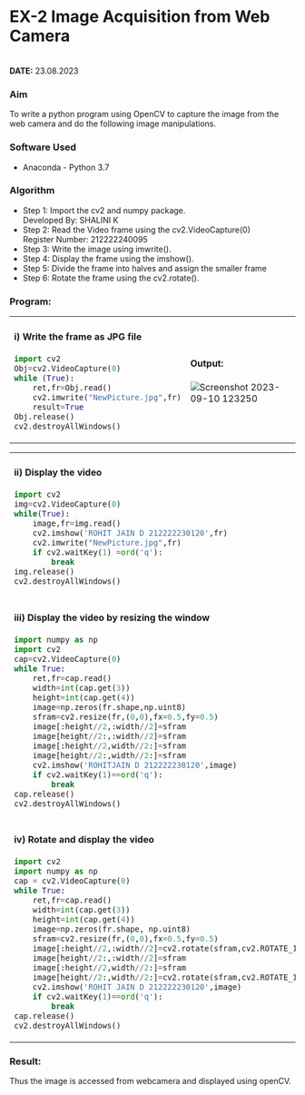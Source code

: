# EX-2 Image Acquisition from Web Camera
&emsp;&emsp;&emsp;&emsp;&emsp;&emsp;&emsp;&emsp;&emsp;&emsp;&emsp;&emsp;&emsp;&emsp;&emsp;&emsp;&emsp;&emsp;&emsp;&emsp;&emsp;&emsp;&emsp;&emsp;&emsp;&emsp;&emsp;&emsp;&emsp;&emsp;&emsp;&emsp;&emsp;&emsp;&emsp;**DATE:** 23.08.2023
### Aim
To write a python program using OpenCV to capture the image from the web camera and do the following image manipulations.
### Software Used
- Anaconda - Python 3.7
### Algorithm
- Step 1: Import the cv2 and numpy package.&emsp;&emsp;&emsp;&emsp;&emsp;&emsp;&emsp;&emsp;&emsp;&emsp;&emsp;&emsp;Developed By: SHALINI K
- Step 2: Read the Video frame using the cv2.VideoCapture(0)&emsp;&emsp;&emsp;&emsp;&emsp;Register Number: 212222240095
- Step 3: Write the image using imwrite().
- Step 4: Display the frame using the imshow().
- Step 5: Divide the frame into halves and assign the smaller frame
- Step 6: Rotate the frame using the cv2.rotate().
### Program:
<table>
    <tr>
        <td>
            
#### i) Write the frame as JPG file
```Python
import cv2
Obj=cv2.VideoCapture(0)
while (True):
    ret,fr=Obj.read()
    cv2.imwrite("NewPicture.jpg",fr)
    result=True
Obj.release()
cv2.destroyAllWindows()
```
</td>
<td>
    
#### Output:
![Screenshot 2023-09-10 123250](https://github.com/ROHITJAIND/Image-Acquisition-from-Web-Camera/assets/118707073/4f865b2c-e44c-4f64-b03c-92ea28706ef9)

</td>
</tr>
</table>
<table>
<tr>
        <td>
            
#### ii) Display the video
```Python
import cv2
img=cv2.VideoCapture(0)
while(True):
    image,fr=img.read()
    cv2.imshow('ROHIT JAIN D 212222230120',fr)
    cv2.imwrite("NewPicture.jpg",fr)
    if cv2.waitKey(1) =ord('q'):
        break
img.release()
cv2.destroyAllWindows()
```

</td>
<td>
    
#### Output:<br>
  <img src="https://github.com/ROHITJAIND/Image-Acquisition-from-Web-Camera/assets/118707073/041ca5a0-47f6-40f3-946f-453cf9c6f4e8">
</td>
</tr>

<tr>
    <td>

    
#### iii) Display the video by resizing the window
```Python
import numpy as np
import cv2
cap=cv2.VideoCapture(0)
while True:
    ret,fr=cap.read()
    width=int(cap.get(3))
    height=int(cap.get(4))
    image=np.zeros(fr.shape,np.uint8)
    sfram=cv2.resize(fr,(0,0),fx=0.5,fy=0.5)
    image[:height//2,:width//2]=sfram
    image[height//2:,:width//2]=sfram
    image[:height//2,width//2:]=sfram
    image[height//2:,width//2:]=sfram
    cv2.imshow('ROHITJAIN D 212222230120',image)
    if cv2.waitKey(1)==ord('q'):
        break
cap.release()
cv2.destroyAllWindows()
```
</td>
     <td>

#### Output:<br>
  <img src="https://github.com/ROHITJAIND/Image-Acquisition-from-Web-Camera/assets/118707073/2add4767-9684-44ea-9c3d-cc82d6eeb767">

</td>   
</tr>
<tr>
    <td>
        
#### iv) Rotate and display the video
```Python
import cv2
import numpy as np
cap = cv2.VideoCapture(0)
while True:
    ret,fr=cap.read() 
    width=int(cap.get(3))
    height=int(cap.get(4))
    image=np.zeros(fr.shape, np.uint8) 
    sfram=cv2.resize(fr,(0,0),fx=0.5,fy=0.5)
    image[:height//2,:width//2]=cv2.rotate(sfram,cv2.ROTATE_180)
    image[height//2:,:width//2]=sfram 
    image[:height//2,width//2:]=sfram
    image[height//2:,width//2:]=cv2.rotate(sfram,cv2.ROTATE_180)
    cv2.imshow('ROHIT JAIN D 212222230120',image)
    if cv2.waitKey(1)==ord('q'):
        break
cap.release()
cv2.destroyAllWindows()
```
</td>
<td>
    
### Output:<br>
  <img src="https://github.com/ROHITJAIND/Image-Acquisition-from-Web-Camera/assets/118707073/22431046-583e-4723-8ce9-cfb8c53b6541">
  </td>
  </tr>
</table>

### Result:
Thus the image is accessed from webcamera and displayed using openCV.
